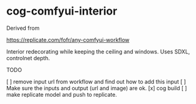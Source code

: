 # cog-comfyui-interior

Derived from 

https://replicate.com/fofr/any-comfyui-workflow

Interior redecorating while keeping the ceiling and windows. Uses SDXL, controlnet depth.

TODO 

[ ] remove input url from workflow and find out how to add this input
[ ] Make sure the inputs and output (url and image) are ok. 
[x] cog build
[ ] make replicate model and push to replicate.  